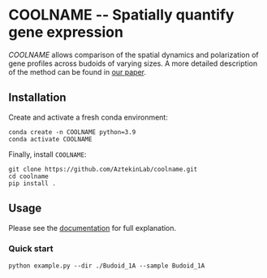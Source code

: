 # COOLNAME -- Spatially quantify gene expression
*COOLNAME* allows comparison of the spatial dynamics and polarization of gene profiles across budoids of varying sizes. A more detailed description of the method can be found in [our paper](https://doi.org/).

<!---[Schematics](./figs/Schematics.png)-->


## Installation
Create and activate a fresh conda environment:

```console
conda create -n COOLNAME python=3.9
conda activate COOLNAME
```

Finally, install `COOLNAME`:

```console
git clone https://github.com/AztekinLab/coolname.git
cd coolname
pip install .
```


## Usage
Please see the [documentation](https://coolnameaztekin.readthedocs.io/en/latest/) for full explanation.

### Quick start
```console
python example.py --dir ./Budoid_1A --sample Budoid_1A
```
